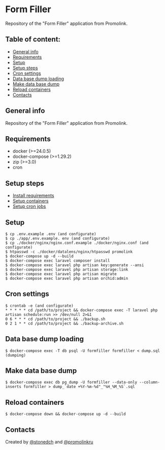 # Form Filler

Repository of the "Form Filler" application from Promolink.

## Table of content:

- [General info](#general-info)
- [Requirements](#requirements)
- [Setup](#setup)
- [Setup steps](#setup-steps)
- [Cron settings](#cron-settings)
- [Data base dump loading](#db-dump-loading)
- [Make data base dump](#make-db-dump)
- [Reload containers](#reload-containers)
- [Contacts](#contacts)

## General info

Repository of the "Form Filler" application from Promolink.

## Requirements

- docker (>=24.0.5)
- docker-compose (>=1.29.2)
- zip (>=3.0)
- cron

## Setup steps

- [Install requirements](#requirements)
- [Setup containers](#setup)
- [Setup cron jobs](#cron-settings)

## Setup

```console
$ cp .env.example .env (and configurate)
$ cp ./app/.env.example. env (and configurate)
$ cp ./docker/nginx/nginx.conf.example ./docker/nginx.conf (and configurate)
$ htpasswd -c ./docker/datalens/nginx/htpasswd promolink
$ docker-compose up -d --build
$ docker-compose exec laravel composer install
$ docker-compose exec laravel php artisan key:generate --ansi
$ docker-compose exec laravel php artisan storage:link
$ docker-compose exec laravel php artisan migrate
$ docker-compose exec laravel php artisan orchid:admin
```

## Cron settings

```console
$ crontab -e (and configurate)
* * * * * cd /path/to/project && docker-compose exec -T laravel php artisan schedule:run >> /dev/null 2>&1
0 6 * * * cd /path/to/project && ./backup.sh
0 2 1 * * cd /path/to/project && ./backup-archive.sh
```

## Data base dump loading

```console
$ docker-compose exec -T db psql -U formfiller formfiller < dump.sql (dumping)
```

## Make data base dump

```console
$ docker-compose exec db pg_dump -U formfiller --data-only --column-inserts formfiller > dump_`date +%Y-%m-%d"_"%H_%M_%S`.sql
```

## Reload containers

```console
$ docker-compose down && docker-compose up -d --build
```

## Contacts

Created by [@stonedch](https://github.com/stonedch) and [@promolinkru](https://github.com/promolinkru)
